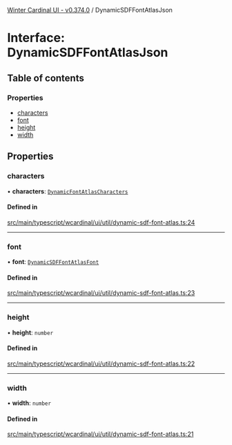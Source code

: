 [Winter Cardinal UI - v0.374.0](../index.md) / DynamicSDFFontAtlasJson

# Interface: DynamicSDFFontAtlasJson

## Table of contents

### Properties

- [characters](DynamicSDFFontAtlasJson.md#characters)
- [font](DynamicSDFFontAtlasJson.md#font)
- [height](DynamicSDFFontAtlasJson.md#height)
- [width](DynamicSDFFontAtlasJson.md#width)

## Properties

### characters

• **characters**: [`DynamicFontAtlasCharacters`](../index.md#dynamicfontatlascharacters)

#### Defined in

[src/main/typescript/wcardinal/ui/util/dynamic-sdf-font-atlas.ts:24](https://github.com/winter-cardinal/winter-cardinal-ui/blob/v0.310.1/src/main/typescript/wcardinal/ui/util/dynamic-sdf-font-atlas.ts#L24)

___

### font

• **font**: [`DynamicSDFFontAtlasFont`](DynamicSDFFontAtlasFont.md)

#### Defined in

[src/main/typescript/wcardinal/ui/util/dynamic-sdf-font-atlas.ts:23](https://github.com/winter-cardinal/winter-cardinal-ui/blob/v0.310.1/src/main/typescript/wcardinal/ui/util/dynamic-sdf-font-atlas.ts#L23)

___

### height

• **height**: `number`

#### Defined in

[src/main/typescript/wcardinal/ui/util/dynamic-sdf-font-atlas.ts:22](https://github.com/winter-cardinal/winter-cardinal-ui/blob/v0.310.1/src/main/typescript/wcardinal/ui/util/dynamic-sdf-font-atlas.ts#L22)

___

### width

• **width**: `number`

#### Defined in

[src/main/typescript/wcardinal/ui/util/dynamic-sdf-font-atlas.ts:21](https://github.com/winter-cardinal/winter-cardinal-ui/blob/v0.310.1/src/main/typescript/wcardinal/ui/util/dynamic-sdf-font-atlas.ts#L21)
